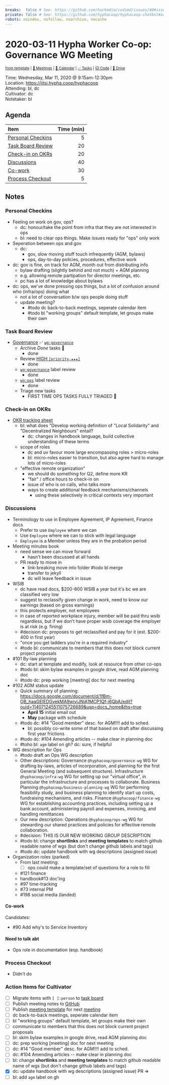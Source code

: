 ```yaml
---
breaks:  false # See: https://github.com/hackmdio/codimd/issues/40#issuecomment-172927690
private: false # See: https://github.com/hyphacoop/hyphacoop-chatbot#archive
robots: noindex, nofollow, noarchive, nocache
---
```

# 2020-03-11 Hypha Worker Co-op: Governance WG Meeting

<sup>[from template][template] | [:notebook: Meetings][meetings] | [:date: Calendar][calendar] | [:white_check_mark: Tasks][tasks] | [:cat: Code][gh] | [:open_file_folder: Drive][gdrive]</sup>

Time: Wednesday, Mar 11, 2020 @ 9:15am-12:30pm  
Location: https://jitsi.hypha.coop/hyphacoop  
Attending:  bl, dc  
Cultivator: dc  
Notetaker:  bl  

## Agenda

| Item                                        | Time (min) |
|:--------------------------------------------|-----------:|
| [Personal Checkins](#Personal-Checkins)     |          5 |
| [Task Board Review](#Task-Board-Review)     |         20 |
| [Check-in on OKRs](#Check-in-on-OKRs)       |         20 |
| [Discussions](#Discussions)                 |         40 |
| [Co-work](#Co-work)                         |         30 |
| [Process Checkout](#Process-Checkout)       |          5 |

## Notes

### Personal Checkins

- Feeling on work on gov, ops?
    - dc: honour/take the point from infra that they are not interested in ops 
    - bl: need to clear ops things. Make issues ready for "ops" only work
- Seperation between ops and gov
    - dc: 
        - gov, slow moving stuff touch infrequently (AGM, bylaws)
        - ops, day-to-day policies, procedures, effective work
- dc: gov is fine, on track for AGM, month out from distributing info
    - bylaw drafting (slightly behind and not much) + AGM planning
    - e.g. allowing remote partipation for director meetings, etc.
    - pc has a lot of knowledge about bylaws
- dc: ops, we've done pressing ops things, but a lot of confusion around who (infra/ops) doing what
    - not a lot of conversation b/w ops people doing stuff
    - update meeting?
        - #todo dc back-to-back meetings, seperate calendar item
        - #todo bl "working groups" default template, let groups make their own

### Task Board Review

- [Governance][gov-wg] :white_check_mark: [`wg:governance`][l-gov]
    - Archive _Done_ tasks :tada:
        - done
    - Review [HIGH `[priority-★★★]`][l-pri-hi]
        - done
    - [`wg:governance`][l-gov] label review    
        - done
    - [`wg:ops`][l-ops] label review
        - done
    - Triage new tasks
        - FIRST TIME OPS TASKS FULLY TRIAGED :tada: 

### Check-in on OKRs

- [OKR tracking sheet](https://docs.google.com/spreadsheets/d/1hMFS3IhzZOFQA-yjt7lFcoVO0Ry6erFEH7D1NswvDtA/edit#gid=1268227002)
    - bl: what does "Develop working definition of "Local Solidarity" and "Decentralized Neighbours" entail?
        - dc: changes in handbook language, build collective understanding of these terms
    - scope of roles
        - dc and uv favour more large encompassing roles > micro-roles
        - bl: micro-roles easier to transition, but also agree hard to manage lots of micro-roles
    - "effective remote organization"
        - we should do something for Q2, define more KR
        - "fair" / office hours to check-in on 
        - issue of who is on calls, who talks more 
        - ways to create additional feedback mechanisms/channels
            - using these selectively in critical contexts very important

### Discussions

- Terminology to use in Employee Agreement, IP Agreement, Finance docs
    - Prefer to use `Employee` where we can
    - Use `Employee` where we can to stick with legal language
    - `Employee` is a Member unless they are in the probation period
- Meeting minutes book
    - need sense we can move forward
        - hasn't been discussed at all hands
    - PR ready to move in
        - link-breaking move into folder #todo bl merge
        - transfer to jekyll
        - dc will leave feedback in issue
- WSIB
    - dc have read docs, $200-600 WSIB a year but it's bc we are classified very low
    - suggest to reclassify given change in work, need to know our earnings (based on gross earnings)
    - this protects employer, not employees
    - in case of reported workplace injury, member will be paid thru wsib regardless, but if we don't have proper wsib coverage the employer is at risk (e.g. fining)
    - #decision dc: proposes to get reclassified and pay for it (est. $200-400 in first year)
    - "once you get ladders you're in a required industry"
    - #todo bl: communicate to members that this does not block current project proposals
- #101 By-law planning
    - dc: start at template and modify, look at resource from other co-ops
    - #todo bl: skim bylaw examples in google drive, read AGM planning doc
    - #todo dc: prep working [meeting] doc for next meeting
- #102 AGM status update
    - Quick summary of planning: https://docs.google.com/document/d/1fBm-OB_haaGEIEDGvekMA9wivjJNiA1MCP1Qf-i6QbA/edit?ouid=114071245511075726689&usp=docs_home&ths=true
        - **April 15** initial email out
        - **May** package with schedule
    - #todo dc: #14 "Good member" desc. for AGM!!!! add to sched.
        - bl: possibly co-write some of that based on draft after discussing first year frictions
    - #todo dc: #104 Amending articles -- make clear in planning doc
    - #toho bl: `agm` label on gh? dc: sure, if helpful
- WG description for Ops
    - #todo draft an Ops WG description
    - Other descriptions:
        Governance `@hyphacoop/governance-wg`
        WG for drafting by-laws, articles of incorporation, and planning for the first General Meeting (and subsequent structure).
        Infrastructure `@hyphacoop/infra-wg`
        WG for setting up our "virtual office", in particular the infrastructure and processes to collaborate.
        Business Planning `@hyphacoop/business-planning-wg`
        WG for performing feasibility study, and business planning to identify start up costs, fundraising mechanisms, and risks.
        Finance `@hyphacoop/finance-wg`
        WG for establishing accounting practices, including setting up a bank account, administering payroll and expenses, invoicing, and handling remittances
    - Our new description:
        Operations `@hyphacoop/ops-wg`
        WG for stewarding our shared practices and policies for effective remote collaboration.
    - #decision: THIS IS OUR NEW WORKING GROUP DESCRIPTION  
    - #todo bl: change **shortlinks** and **meeting templates** to match github readable name of wgs (but don't change github labels and tags)
    - #todo dc: update handbook with wg descriptions (assigned issue)
- Organization roles (parked)
    - From last meeting:
        - [ ] ops could make a template/set of questions for a role to fill
    - #121 finance
    - handbook#13 doc'ing
    - #97 time-tracking
    - #73 internal PM 
    - #198 social media (landed)

#### Co-work

Candidates:
- #90 Add why's to Service Inventory 

#### Need to talk abt 

- Ops role in documentation (esp. handbook)

### Process Checkout

- Didn't do

### Action Items for Cultivator

- [ ] Migrate items with `[ ]:person` to [task board][tasks]
- [ ] Publish meeting notes to [GitHub][gh]
- [ ] Publish [meeting template][template] for next [meeting][meetings]
- [ ] dc back-to-back meetings, seperate calendar item
- [ ] bl "working groups" default template, let groups make their own
- [ ] communicate to members that this does not block current project proposals
- [ ] bl: skim bylaw examples in google drive, read AGM planning doc
- [ ] dc: prep working [meeting] doc for next meeting
- [ ] dc: #14 "Good member" desc. for AGM!!!! add to sched.
- [ ] dc: #104 Amending articles -- make clear in planning doc
- [ ] bl: change **shortlinks** and **meeting templates** to match github readable name of wgs (but don't change github labels and tags)
- [x] dc: update handbook with wg descriptions (assigned issue) PR => 
- [ ] bl: add `agm` label on gh

<!-- Links: Important -->
[template]: https://link.hypha.coop/template
[meetings]: https://link.hypha.coop/meetings
[calendar]: https://link.hypha.coop/calendar
[tasks]:    https://link.hypha.coop/tasks
[gh]:       https://link.hypha.coop/gh
[gdrive]:   https://link.hypha.coop/gdrive

<!-- Links: Labels -->
[l-pri-hi]: https://github.com/orgs/hyphacoop/projects/2?card_filter_query=label:[priority-★★★]
[l-pri-md]: https://github.com/orgs/hyphacoop/projects/2?card_filter_query=label:[priority-★★☆]
[l-pri-lo]: https://github.com/orgs/hyphacoop/projects/2?card_filter_query=label:[priority-★☆☆]
[l-pri-none]: https://github.com/orgs/hyphacoop/projects/2?card_filter_query=-label:[priority-★☆☆]+-label:[priority-★★☆]+-label:[priority-★★★]
[l-biz]: https://github.com/orgs/hyphacoop/projects/2?card_filter_query=label:"wg:business-planning"
[l-fin]: https://github.com/orgs/hyphacoop/projects/2?card_filter_query=label:"wg:finance"
[l-gov]: https://github.com/orgs/hyphacoop/projects/2?card_filter_query=label:"wg:governance
[l-ops]: https://github.com/orgs/hyphacoop/projects/2?card_filter_query=label:"wg:ops"
[l-inf]: https://github.com/orgs/hyphacoop/projects/2?card_filter_query=label:"wg:infra"
[l-none]: https://github.com/orgs/hyphacoop/projects/2?card_filter_query=-label:wg:infra-ops+-label:wg:finance+-label:wg:governance+-label:wg:business-planning

<!-- Links: Working Groups -->
[biz-wg]: https://link.hypha.coop/biz-wg
[fin-wg]: https://link.hypha.coop/fin-wg
[gov-wg]: https://link.hypha.coop/gov-wg
[ops-wg]: https://link.hypha.coop/ops-wg
